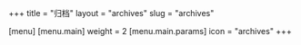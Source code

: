 +++
title = "归档"
layout = "archives"
slug = "archives"

[menu]
  [menu.main]
    weight = 2
    [menu.main.params]
      icon = "archives"
+++
